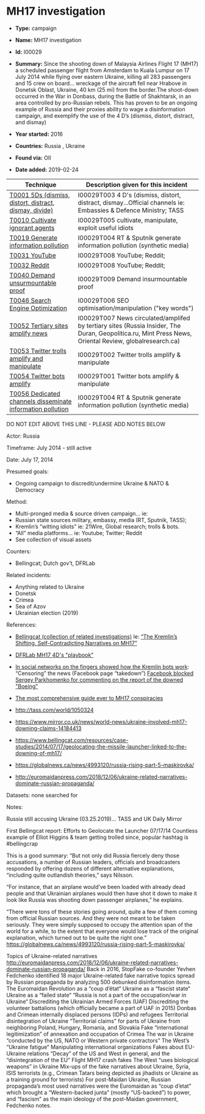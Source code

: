# MH17 investigation

* **Type:** campaign

* **Name:** MH17 investigation

* **Id:** I00029

* **Summary:** Since the shooting down of Malaysia Airlines Flight 17 (MH17) a scheduled passenger flight from Amsterdam to Kuala Lumpur on 17 July 2014 while flying over eastern Ukraine, killing all 283 passengers and 15 crew on board… wreckage of the aircraft fell near Hrabove in Donetsk Oblast, Ukraine, 40 km (25 mi) from the border.The shoot-down occurred in the War in Donbass, during the Battle of Shakhtarsk, in an area controlled by pro-Russian rebels. This has proven to be an ongoing example of Russia and their proxies ability to wage a disinformation campaign, and exemplify the use of the 4 D’s (dismiss, distort, distract, and dismay) 

* **Year started:** 2016

* **Countries:** Russia , Ukraine

* **Found via:** OII

* **Date added:** 2019-02-24
 

| Technique | Description given for this incident |
| --------- | ------------------------- |
| [T0001 5Ds (dismiss, distort, distract, dismay, divide)](../techniques/T0001.md) | I00029T003 4 D's (dismiss, distort, distract, dismay...Official channels ie: Embassies & Defence Ministry; TASS |
| [T0010 Cultivate ignorant agents](../techniques/T0010.md) | I00029T005 cultivate, manipulate, exploit useful idiots |
| [T0019 Generate information pollution](../techniques/T0019.md) | I00029T004 RT & Sputnik generate information pollution (synthetic media) |
| [T0031 YouTube](../techniques/T0031.md) | I00029T008 YouTube; Reddit;  |
| [T0032 Reddit](../techniques/T0032.md) | I00029T008 YouTube; Reddit;  |
| [T0040 Demand unsurmountable proof](../techniques/T0040.md) | I00029T009 Demand insurmountable proof |
| [T0046 Search Engine Optimization](../techniques/T0046.md) | I00029T006 SEO optimisation/manipulation ("key words") |
| [T0052 Tertiary sites amplify news](../techniques/T0052.md) | I00029T007 News circulated/amplifed by tertiary sites (Russia Insider, The Duran, Geopolitica.ru, Mint Press News, Oriental Review, globalresearch.ca) |
| [T0053 Twitter trolls amplify and manipulate](../techniques/T0053.md) | I00029T002 Twitter trolls amplify & manipulate |
| [T0054 Twitter bots amplify](../techniques/T0054.md) | I00029T001 Twitter bots amplify & manipulate |
| [T0056 Dedicated channels disseminate information pollution](../techniques/T0056.md) | I00029T004 RT & Sputnik generate information pollution (synthetic media) |


DO NOT EDIT ABOVE THIS LINE - PLEASE ADD NOTES BELOW

Actor: Russia 

Timeframe: July 2014 - still active

Date: July 17, 2014

Presumed goals: 

* Ongoing campaign to discredit/undermine Ukraine & NATO & Democracy

Method: 

* Multi-pronged media & source driven campaign… ie: 
* Russian state sources military, embassy, media (RT, Sputnik, TASS); 
* Kremlin’s “witting idiots” ie: 21Wire, Global research; trolls & bots. 
* “All” media platforms… ie: Youtube; Twitter; Reddit
* See collection of visual assets 

Counters: 

* Bellingcat; Dutch gov’t, DFRLab

Related incidents: 

* Anything related to Ukraine
* Donetsk
* Crimea
* Sea of Azov
* Ukrainian election (2019)

References:

* [Bellingcat (collection of related investigations)](https://www.bellingcat.com/?s=MH17) 
Ie: [“The Kremlin’s Shifting, Self-Contradicting Narratives on MH17”](https://www.bellingcat.com/news/uk-and-europe/2018/01/05/kremlins-shifting-self-contradicting-narratives-mh17/)

* [DFRLab MH17 4D's "playbook"](https://medium.com/dfrlab/putinatwar-dismissing-mh17-8268d2968b9) 
* [In social networks on the fingers showed how the Kremlin bots work](https://news.online.ua/754036/v-sotssetyah-na-paltsah-pokazali-kak-rabotayut-boty-kremlya-opublikovany-foto/):
“Censoring” the news (Facebook page “takedown”) [Facebook blocked Sergey Parkhomenko for commenting on the report of the downed "Boeing"](https://www.novayagazeta.ru/news/2015/05/07/112052-facebook-zablokiroval-sergeya-parhomenko-za-kommentariy-doklada-o-sbitom-171-boinge-187%20)
* [The most comprehensive guide ever to MH17 conspiracies](http://euromaidanpress.com/2015/10/14/confuse-and-obfuscate-the-most-comprehensive-guide-ever-to-mh17-conspiracies/)

* http://tass.com/world/1050324
* https://www.mirror.co.uk/news/world-news/ukraine-involved-mh17-downing-claims-14184413
* https://www.bellingcat.com/resources/case-studies/2014/07/17/geolocating-the-missile-launcher-linked-to-the-downing-of-mh17/
* https://globalnews.ca/news/4993120/russia-rising-part-5-maskirovka/
* http://euromaidanpress.com/2018/12/06/ukraine-related-narratives-dominate-russian-propaganda/

Datasets: none searched for

Notes:

Russia still accusing Ukraine (03.25.2019)... TASS and UK Daily Mirror 

First Bellingcat report: Efforts to Geolocate the Launcher 07/17/14
Countless example of Elliot Higgins & team getting trolled since, popular hashtag is #bellingcrap

This is a good summary: 
“But not only did Russia fiercely deny those accusations, a number of Russian leaders, officials and broadcasters responded by offering dozens of different alternative explanations, “including quite outlandish theories,” says Nilsson.

“For instance, that an airplane would’ve been loaded with already dead people and that Ukrainian airplanes would then have shot it down to make it look like Russia was shooting down passenger airplanes,” he explains.

“There were tons of these stories going around, quite a few of them coming from official Russian sources. And they were not meant to be taken seriously. They were simply supposed to occupy the attention span of the world for a while, to the extent that everyone would lose track of the original explanation, which turned out to be quite the right one.” https://globalnews.ca/news/4993120/russia-rising-part-5-maskirovka/

Topics of Ukraine-related narratives
http://euromaidanpress.com/2018/12/06/ukraine-related-narratives-dominate-russian-propaganda/
Back in 2016, StopFake co-founder Yevhen Fedchenko identified 18 major Ukraine-related fake narrative topics spread by Russian propaganda by analyzing 500 debunked disinformation items.
The Euromaidan Revolution as a “coup d’état“
Ukraine as a “fascist state“
Ukraine as a “failed state“
“Russia is not a part of the occupation/war in Ukraine“
Discrediting the Ukrainian Armed Forces (UAF)
Discrediting the volunteer battalions (which officially became a part of UAF in 2015)
Donbas and Crimean internally displaced persons (IDPs) and refugees
Territorial disintegration of Ukraine
“Territorial claims” for parts of Ukraine from neighboring Poland, Hungary, Romania, and Slovakia
Fake “international legitimization” of annexation and occupation of Crimea
The war in Ukraine “conducted by the US, NATO or Western private contractors”
The West’s “Ukraine fatigue“
Manipulating international organizations
Fakes about EU-Ukraine relations
“Decay” of the US and West in general, and the “disintegration of the EU”
Flight MH17 crash fakes
The West “uses biological weapons” in Ukraine
Mix-ups of the fake narratives about Ukraine, Syria, ISIS terrorists (e.g., Crimean Tatars being depicted as jihadists or Ukraine as a training ground for terrorists)
For post-Maidan Ukraine, Russian propaganda’s most used narratives were the Euromaidan as “coup d’etat” which brought a “Western-backed junta” (mostly “US-backed”) to power, and “fascism” as the main ideology of the post-Maidan government, Fedchenko notes.

